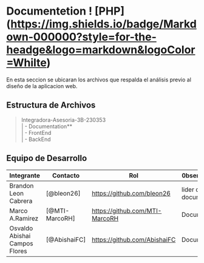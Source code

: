 # Documentetion ! [PHP] (https://img.shields.io/badge/Markdown-000000?style=for-the-headge&logo=markdown&logoColor=Whilte)


En esta seccion se ubicaran los archivos que respalda el análisis previo al diseño de la aplicacion web.

## Estructura de Archivos

>Integradora-Asesoria-3B-230353 <br>
>| - Documentation** <br>
>| - FrontEnd <br>
>| - BackEnd <br>

## Equipo de Desarrollo

|Integrante|Contacto|Rol|0bservaciones|
|----------|--------|---|-------------|
|Brandon Leon Cabrera|[@bleon26]|https://github.com/bleon26|lider de documentacion|Revisado y Aprobado.
|Marco A.Ramirez|[@MTI-MarcoRH]|https://github.com/MTI-MarcoRH|Documentador|aun no ha revisado los cambios.
|Osvaldo Abishai Campos Flores|[@AbishaiFC]|https://github.com/AbishaiFC|Documentador|aun no ha revisado los cambios.